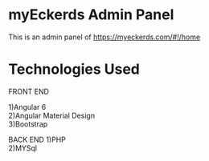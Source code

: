 # myEckerds Admin Panel

This is an admin panel of https://myeckerds.com/#!/home 

# Technologies Used

FRONT END

1)Angular 6 <br>
2)Angular Material Design <br>
3)Bootstrap <br>


BACK END
1)PHP <br>
2)MYSql <br>

